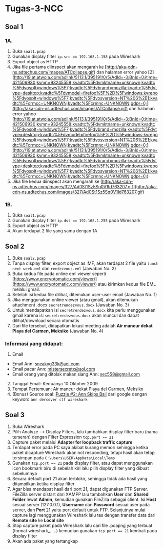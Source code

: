 # Tugas-3-NCC
## Soal 1
### 1A.
1. Buka `soal1.pcap`
2. Gunakan display filter `ip.src == 192.168.1.158` pada Wireshark
3. Export object as HTTP
4. Jika file pertama diinspect akan mengarah ke [http://aka-cdn-ns.adtechus.com/images/ATCollapse.gif) dan halaman error yahoo [2](http://19.at.atwola.com/adlink/5113.1/395191/0/5/AdId=-3;BnId=0;itime=421506930;kvmn=93245558;kvadtc%5Fdvmktname=unknown;kvadtc%5Fdvosplt=windows%5F7;kvadtc%5Fdvbrand=mozilla;kvadtc%5Fdvtype=desktop;kvadtc%5Fdvmodel=firefox%5F%2D%5Fwindows;kvrepo%5Fdvosplt=windows%5F7;kvadtc%5Fdvosversion=NT%206%2E1;kvadtc%5Fcrmcc=UNKNOWN;kvadtc%5Fcrmnc=UNKNOWN;gdpr=0;](http://aka-cdn-ns.adtechus.com/images/ATCollapse.gif) dan halaman error yahoo [http://19.at.atwola.com/adlink/5113.1/395191/0/5/AdId=-3;BnId=0;itime=421506930;kvmn=93245558;kvadtc%5Fdvmktname=unknown;kvadtc%5Fdvosplt=windows%5F7;kvadtc%5Fdvbrand=mozilla;kvadtc%5Fdvtype=desktop;kvadtc%5Fdvmodel=firefox%5F%2D%5Fwindows;kvrepo%5Fdvosplt=windows%5F7;kvadtc%5Fdvosversion=NT%206%2E1;kvadtc%5Fcrmcc=UNKNOWN;kvadtc%5Fcrmnc=UNKNOWN;gdpr=0;](http://19.at.atwola.com/adlink/5113.1/395191/0/5/AdId=-3;BnId=0;itime=421506930;kvmn=93245558;kvadtc%5Fdvmktname=unknown;kvadtc%5Fdvosplt=windows%5F7;kvadtc%5Fdvbrand=mozilla;kvadtc%5Fdvtype=desktop;kvadtc%5Fdvmodel=firefox%5F%2D%5Fwindows;kvrepo%5Fdvosplt=windows%5F7;kvadtc%5Fdvosversion=NT%206%2E1;kvadtc%5Fcrmcc=UNKNOWN;kvadtc%5Fcrmnc=UNKNOWN;gdpr=0;)
5. Jika file kedua diinspect akan mengarah ke [http://aka-cdn-ns.adtechus.com/images/327/Ad0St1Sz5Sq0V1Id763207.gif](http://aka-cdn-ns.adtechus.com/images/327/Ad0St1Sz5Sq0V1Id763207.gif)


### 1B.
1. Buka `soal1.pcap`
2. Gunakan display filter `ip.dst == 192.168.1.255` pada Wireshark
3. Export object as HTTP
4. Akan terdapat 2 file yang sama dengan 1A

## Soal 2
1. Buka `soal2.pcap`
2. Tanpa display filter, export object as IMF, akan terdapat 2 file yaitu `lunch next week.eml` dan `rendezvous.eml` (Jawaban No. 2)
3. Buka kedua file pada online eml viewer seperti [https://www.encryptomatic.com/viewer/](https://www.encryptomatic.com/viewer/) atau kirimkan kedua file EML melalui gmail.
5. Setelah isi kedua file dilihat, ditemukan user-user email (Jawaban No. 1)
6. Jika menggunakan online viewer (atau gmail), akan ditemukan attachment .docx `secretrendezvous.docx` (Jawaban No. 3)
7. Untuk mendapatkan isi `secretrendezvous.docx` kita perlu menggunakan gmail karena isi `secretrendezvous.docx` akan muncul dan dapat dilihat/download secara otomatis
9. Dari file tersebut, didapatkan lokasi meeting adalah **Air mancur dekat Playa del Carmen, Meksiko** (Jawaban No. 4)

### Informasi yang didapat:
1. Email
* Email Ann: sneakyg33k@aol.com
* Email pacar Ann: mistersecretx@aol.com
* Email orang yang ditolak makan siang Ann: sec558@gmail.com
2. Tanggal Email: Keduanya 10 Oktober 2009
3. Tempat Pertemuan: Air mancur dekat Playa del Carmen, Meksiko
4. (Bonus) Source soal: [Puzzle #2: Ann Skips Bail](https://blog.system32.kr/13) dari google dengan keyword `ann dercover ctf wireshark`

## Soal 3
1. Buka Wireshark
2. Pilih Analyze --> Display Filters, lalu tambahkan display filter baru (nama terserah) dengan Filter Expression `tcp.port == 21`
3. Capture paket melalui **Adapter for loopback traffic capture**
4. Terdapat error pada PC saya akibat kurang memori sehingga ketika paket dicapture Wireshark akan not responding, tetapi hasil akan tetap tersimpan pada `C:\Users\USER\AppData\Local\Temp`
5. Gunakan `tcp.port == 21` pada display filter, atau dapat menggunakan icon bookmark biru di sebelah kiri lalu pilih display filter yang dibuat sebelumnya
6. Secara default port 21 akan terblokir, sehingga tidak ada hasil yang ditampilkan ketika display filter
7. Agar bisa mendapat hasil dari port 21, dapat digunakan FTP Server. FileZilla server distart dari XAMPP lalu tambahkan **User** dan **Shared Folder** lewat **Admin**, kemudian gunakan FileZilla sebagai client. Isi **Host** sesuai server (127.0.0.1), **Username** dan **Password** sesuai user pada server, dan **Port** 21 yaitu port default untuk FTP. Selanjutnya mulai capture lagi menggunakan Wireshark lalu tes dengan transfer data dari **Remote site** ke **Local site**
8. Stop capture paket pada Wireshark lalu cari file .pcapng yang terbuat (format wireshark_.....) kemudian gunakan `tcp.port == 21` kembali pada display filter
9. Akan ada paket yang tertangkap
